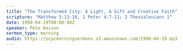```yaml
---
title: "The Transformed City: A Light, A Gift and Creative Faith"
scripture: "Matthew 5:13-16, 1 Peter 4:7-11; 2 Thessalonians 1"
date: 1998-04-19T00:00:00Z
speaker: Pete Deison
sermon_type: morning
audio: https://pcpcmorningsermons.s3.amazonaws.com/1998-04-19.mp3 
---
```




